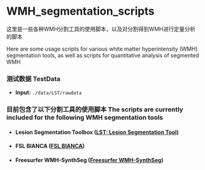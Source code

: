 # WMH_segmentation_scripts

这里是一些各种WMH分割工具的使用脚本，以及对分割得到WMH进行定量分析的脚本

Here are some usage scripts for various white matter hyperintensity (WMH) segmentation tools, as well as scripts for quantitative analysis of segmented WMH

### 测试数据 TestData

- **Input:** `./data/LST/rawdata`

### 目前包含了以下分割工具的使用脚本 The scripts are currently included for the following WMH segmentation tools

- #### Lesion Segmentation Toolbox ([LST: Lesion Segmentation Tool](https://www.applied-statistics.de/lst.html))

- #### FSL BIANCA ([FSL BIANCA](https://fsl.fmrib.ox.ac.uk/fsl/fslwiki/BIANCA))

- #### Freesurfer WMH-SynthSeg ([Freesurfer WMH-SynthSeg](https://surfer.nmr.mgh.harvard.edu/fswiki/WMH-SynthSeg))
